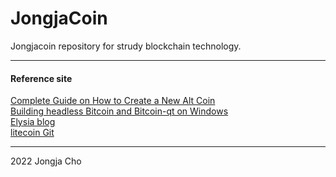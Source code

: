 # JongjaCoin

Jongjacoin repository for strudy blockchain technology.  

---  

#### Reference site
[Complete Guide on How to Create a New Alt Coin](https://bitcointalk.org/index.php?topic=225690.0)  
[Building headless Bitcoin and Bitcoin-qt on Windows](https://bitcointalk.org/index.php?topic=149479.0)  
[Elysia blog](https://steemit.com/kr/@elysia/4hs7fj)  
[litecoin Git](https://github.com/bfroemel/smallchange/commit/947a0fafd8d033f6f0960c4ff0748f76a3d58326)  
  
---
2022 Jongja Cho
